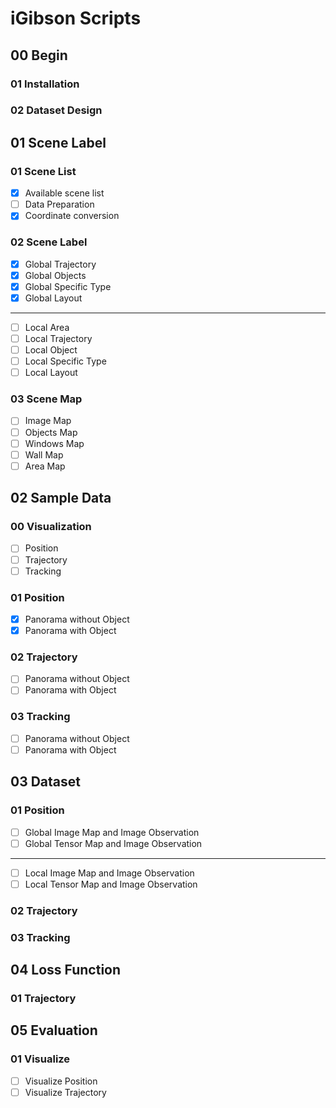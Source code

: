 # iGibson Scripts

## 00 Begin

### 01 Installation

### 02 Dataset Design

## 01 Scene Label

### 01 Scene List

- [x] Available scene list
- [ ] Data Preparation
- [x] Coordinate conversion

### 02 Scene Label

- [x] Global Trajectory
- [x] Global Objects
- [x] Global Specific Type
- [x] Global Layout
- - -
- [ ] Local Area
- [ ] Local Trajectory
- [ ] Local Object
- [ ] Local Specific Type
- [ ] Local Layout

### 03 Scene Map

- [ ] Image Map
- [ ] Objects Map
- [ ] Windows Map
- [ ] Wall Map
- [ ] Area Map

## 02 Sample Data

### 00 Visualization

- [ ] Position
- [ ] Trajectory
- [ ] Tracking

### 01 Position

- [x] Panorama without Object
- [x] Panorama with Object

### 02 Trajectory

- [ ] Panorama without Object
- [ ] Panorama with Object

### 03 Tracking

- [ ] Panorama without Object
- [ ] Panorama with Object

## 03 Dataset

### 01 Position

- [ ] Global Image Map and Image Observation
- [ ] Global Tensor Map and Image Observation

- - -

- [ ] Local Image Map and Image Observation
- [ ] Local Tensor Map and Image Observation

### 02 Trajectory

### 03 Tracking

## 04 Loss Function

### 01 Trajectory

## 05 Evaluation

### 01 Visualize

- [ ] Visualize Position
- [ ] Visualize Trajectory

### 
